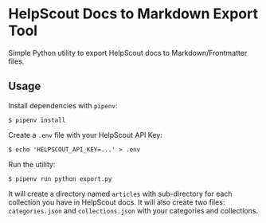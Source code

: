 # HelpScout Docs to Markdown Export Tool

Simple Python utility to export HelpScout docs to Markdown/Frontmatter files.

## Usage

Install dependencies with `pipenv`:

```
$ pipenv install
```

Create a `.env` file with your HelpScout API Key:

```
$ echo 'HELPSCOUT_API_KEY=...' > .env
```

Run the utility:

```
$ pipenv run python export.py
```

It will create a directory named `articles` with sub-directory for each collection you have in HelpScout docs. It will also create two files: `categories.json` and `collections.json` with your categories and collections.
